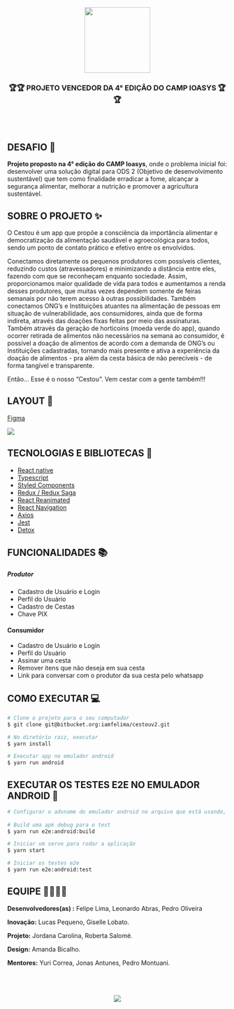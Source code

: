 <div align="center">
	<img width=150 heigth=150 src=https://i.ibb.co/7XW8d9M/Group-63.png />
	<h3>🏆🏆 PROJETO VENCEDOR DA 4° EDIÇÃO DO CAMP IOASYS 🏆🏆</h3>
</div>

<br />
<br />

## DESAFIO 🚀

**Projeto proposto na 4° edição do CAMP Ioasys**, onde o problema inicial foi: desenvolver uma solução digital para ODS 2 (Objetivo de desenvolvimento sustentável) que tem como finalidade erradicar a fome, alcançar a segurança alimentar, melhorar a nutrição e promover a agricultura sustentável.


## SOBRE O PROJETO ✨
O Cestou é um app que propõe a consciência da importância alimentar e democratização da alimentação saudável e agroecológica para todos, sendo um ponto de contato prático e efetivo entre os envolvidos.  
  
Conectamos diretamente os pequenos produtores com possíveis clientes, reduzindo custos (atravessadores) e minimizando a distância entre eles, fazendo com que se reconheçam enquanto sociedade. Assim, proporcionamos maior qualidade de vida para todos e aumentamos a renda desses produtores, que muitas vezes dependem somente de feiras semanais por não terem acesso à outras possibilidades. Também conectamos ONG’s e Instituições atuantes na alimentação de pessoas em situação de vulnerabilidade, aos consumidores, ainda que de forma indireta, através das doações fixas feitas por meio das assinaturas. Também através da geração de horticoins (moeda verde do app), quando ocorrer retirada de alimentos não necessários na semana ao consumidor, é possível a doação de alimentos de acordo com a demanda de ONG’s ou Instituições cadastradas, tornando mais presente e ativa a experiência da doação de alimentos - pra além da cesta básica de não perecíveis - de forma tangível e transparente.  
  
Então... Esse é o nosso “Cestou”. Vem cestar com a gente também!!!

## LAYOUT 📸

[Figma](https://www.figma.com/file/wThALb0nXWKHldForsYxyY/ODS-2_Camp-ioasys_Fase-2?node-id=0%3A1)

![](https://i.ibb.co/bzZcJ99/Cover.jpg)


## TECNOLOGIAS E BIBLIOTECAS 🔨

- [React native](https://reactnative.dev/)
- [Typescript](https://www.typescriptlang.org/)
- [Styled Components](https://styled-components.com/)
- [Redux / Redux Saga](https://redux.js.org/)
- [React Reanimated](https://docs.swmansion.com/react-native-reanimated/)
- [React Navigation](https://reactnavigation.org/)
- [Axios](https://axios-http.com/ptbr/docs/intro)
- [Jest](https://jestjs.io/pt-BR/)
- [Detox](https://wix.github.io/Detox/)

## FUNCIONALIDADES  📚

##### Produtor
- Cadastro de Usuário e Login
- Perfil do Usuário
- Cadastro de Cestas
- Chave PIX

#### Consumidor
  - Cadastro de Usuário e Login
  - Perfil do Usuário
  - Assinar uma cesta
  - Remover itens que não deseja em sua cesta
  - Link para conversar com o produtor da sua cesta pelo whatsapp
  

## COMO EXECUTAR 💻

```bash
# Clone o projeto para o seu computador
$ git clone git@bitbucket.org:iamfelima/cestouv2.git

# No diretório raiz, executar
$ yarn install

# Executar app no emulador android
$ yarn run android
```

## EXECUTAR OS TESTES E2E NO EMULADOR ANDROID 📲

```bash
# Configurar o advname do emulador android no arquivo que está usando, no arquivo ".detoxrc.json".
 
# Build uma apk debug para o test
$ yarn run e2e:android:build

# Iniciar um serve para rodar a aplicação
$ yarn start

# Iniciar os testes e2e
$ yarn run e2e:android:test
```

## EQUIPE 👨‍💻👩‍💻

**Desenvolvedores(as) :** Felipe Lima, Leonardo Abras, Pedro Oliveira

**Inovação:** Lucas Pequeno, Giselle Lobato.

**Projeto:** Jordana Carolina, Roberta Salomé.

**Design:** Amanda Bicalho.

**Mentores:** Yuri Correa, Jonas Antunes, Pedro Montuani.

<br />
<br />
<br />

<div align="center">
	<img src=https://i.ibb.co/rFFPxzw/Logo-Ioasys.png />
</div>

